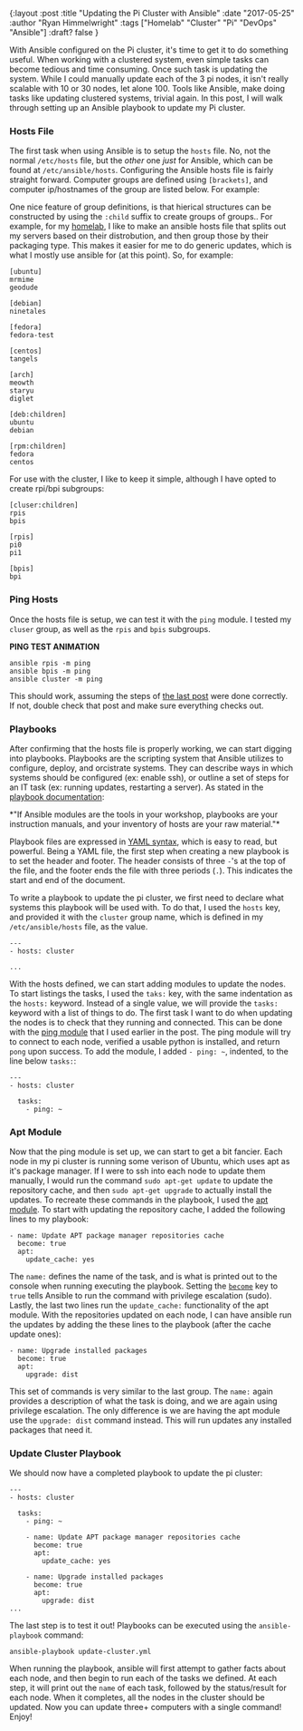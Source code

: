 {:layout :post
:title  "Updating the Pi Cluster with Ansible"
:date "2017-05-25"
:author "Ryan Himmelwright"
:tags ["Homelab" "Cluster" "Pi" "DevOps" "Ansible"]
:draft? false
}

With Ansible configured on the Pi cluster, it's time to get it to do something useful. When working with a clustered system, even simple tasks can become tedious and time consuming. Once such task is updating the system. While I could manually update each of the 3 pi nodes, it isn't really scalable with 10 or 30 nodes, let alone 100. Tools like Ansible, make doing tasks like updating clustered systems, trivial again. In this post, I will walk through setting up an Ansible playbook to update my Pi cluster.

<!-- more -->

### Hosts File
The first task when using Ansible is to setup the `hosts` file. No, not the normal `/etc/hosts` file, but the *other* one *just* for Ansible, which can be found at `/etc/ansible/hosts`. Configuring the Ansible hosts file is fairly straight forward. Computer groups are defined using `[brackets]`, and computer ip/hostnames of the group are listed below. For example:

One nice feature of group definitions, is that hierical structures can be constructed by using the `:child` suffix to create groups of groups.. For example, for my [homelab](../../pages/homelab), I like to make an ansible hosts file that splits out my servers based on their distrobution, and then group those by their packaging type. This makes it easier for me to do generic updates, which is what I mostly use ansible for (at this point). So, for example:

```
[ubuntu]
mrmime
geodude

[debian]
ninetales

[fedora]
fedora-test

[centos]
tangels

[arch]
meowth
staryu
diglet

[deb:children]
ubuntu
debian

[rpm:children]
fedora
centos

```

For use with the cluster, I like to keep it simple, although I have opted to create rpi/bpi subgroups:

```
[cluser:children]
rpis
bpis

[rpis]
pi0
pi1

[bpis]
bpi
```

### Ping Hosts
Once the hosts file is setup, we can test it with the `ping` module. I tested my `cluser` group, as well as the `rpis` and `bpis` subgroups.

**PING TEST ANIMATION**

```
ansible rpis -m ping
ansible bpis -m ping
ansible cluster -m ping
```

This should work, assuming the steps of [the last post](../Ansible-On-Pi-Cluster) were done correctly. If not, double check that post and make sure everything checks out.

### Playbooks
After confirming that the hosts file is properly working, we can start digging into playbooks. Playbooks are the scripting system that Ansible utilizes to configure, deploy, and orcistrate systems. They can describe ways in which systems should be configured (ex: enable ssh), or outline a set of steps for an IT task (ex: running updates, restarting a server). As stated in the [playbook documentation](https://docs.ansible.com/ansible/playbooks.html):

<div id="post-quote">
*"If Ansible modules are the tools in your workshop, playbooks are your instruction manuals, and your inventory of hosts are your raw material."*
</div>

Playbook files are expressed in [YAML syntax](https://docs.ansible.com/ansible/YAMLSyntax.html), which is easy to read, but powerful. Being a YAML file, the first step when creating a new playbook is to set the header and footer. The header consists of three `-`'s at the top of the file, and the footer ends the file with three periods (`.`). This indicates the start and end of the document.

To write a playbook to update the pi cluster, we first need to declare what systems this playbook will be used with. To do that, I used the `hosts` key, and provided it with the `cluster` group name, which is defined in my `/etc/ansible/hosts` file, as the value.

```
---
- hosts: cluster

...
```

With the hosts defined, we can start adding modules to update the nodes. To start listings the tasks, I used the `taks:` key, with the same indentation as the `hosts:` keyword. Instead of a single value, we will provide the `tasks:` keyword with a list of things to do. The first task I want to do when updating the nodes is to check that they running and connected. This can be done with the [ping module](https://docs.ansible.com/ansible/ping_module.html) that I used earlier in the post. The ping module will try to connect to each node, verified a usable python is installed, and return `pong` upon success. To add the module, I added `- ping: ~`, indented, to the line below `tasks:`:

```
---
- hosts: cluster

  tasks:
    - ping: ~
```

### Apt Module
Now that the ping module is set up, we can start to get a bit fancier. Each node in my pi cluster is running some verison of Ubuntu, which uses apt as it's package manager. If I were to ssh into each node to update them manually, I would run the command `sudo apt-get update` to update the repository cache, and then `sudo apt-get upgrade` to actually install the updates. To recreate these commands in the playbook, I used the [apt module](https://docs.ansible.com/ansible/apt_module.html). To start with updating the repository cache, I added the following lines to my playbook:

```
- name: Update APT package manager repositories cache
  become: true
  apt:
    update_cache: yes
```

The `name:` defines the name of the task, and is what is printed out to the console when running executing the playbook. Setting the [`become`](https://docs.ansible.com/ansible/become.html) key to `true` tells Ansible to run the command with privilege escalation (sudo). Lastly, the last two lines run the `update_cache:` functionality of the apt module. 
With the repositories updated on each node, I can have ansible run the updates by adding the these lines to the playbook (after the cache update ones):

```
- name: Upgrade installed packages
  become: true
  apt:
    upgrade: dist
```

This set of commands is very similar to the last group. The `name:` again provides a description of what the task is doing, and we are again using privilege escalation. The only difference is we are having the apt module use the `upgrade: dist` command instead. This will run updates any installed packages that need it.

### Update Cluster Playbook

We should now have a completed playbook to update the pi cluster:

```
---
- hosts: cluster

  tasks:
    - ping: ~

    - name: Update APT package manager repositories cache
      become: true
      apt:
        update_cache: yes

    - name: Upgrade installed packages
      become: true
      apt:
        upgrade: dist
...

```

The last step is to test it out! Playbooks can be executed using the `ansible-playbook` command:

```
ansible-playbook update-cluster.yml
```

When running the playbook, ansible will first attempt to gather facts about each node, and then begin to run each of the tasks we defined. At each step, it will print out the `name` of each task, followed by the status/result for each node. When it completes, all the nodes in the cluster should be updated. Now you can update three+ computers with a single command! Enjoy!
